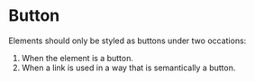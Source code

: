 # Button

Elements should only be styled as buttons under two occations:

1. When the element is a button.
2. When a link is used in a way that is semantically a button.
